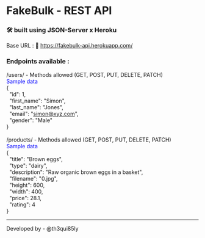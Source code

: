# FakeBulk - REST API

### 🛠️ built using JSON-Server x Heroku

Base URL : 🔗 https://fakebulk-api.herokuapp.com/

### Endpoints available :

/users/ - Methods allowed (GET, POST, PUT, DELETE, PATCH) <br />
<span style="color: blue">Sample data</span>
<br />
{<br />
&nbsp;&nbsp;"id": 1,<br />
&nbsp;&nbsp;"first_name": "Simon",<br />
&nbsp;&nbsp;"last_name": "Jones",<br />
&nbsp;&nbsp;"email": "simon@xyz.com",<br />
&nbsp;&nbsp;"gender": "Male"<br />
}
<br /><br />
/products/ - Methods allowed (GET, POST, PUT, DELETE, PATCH) <br />
<span style="color: blue">Sample data</span>
<br />
{<br />
&nbsp;&nbsp;"title": "Brown eggs",<br />
&nbsp;&nbsp;"type": "dairy",<br />
&nbsp;&nbsp;"description": "Raw organic brown eggs in a basket",<br />
&nbsp;&nbsp;"filename": "0.jpg",<br />
&nbsp;&nbsp;"height": 600,<br />
&nbsp;&nbsp;"width": 400,<br />
&nbsp;&nbsp;"price": 28.1,<br />
&nbsp;&nbsp;"rating": 4<br />
}

<hr> 

Developed by - @th3qui85ly
